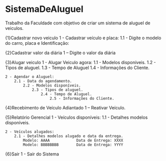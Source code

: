 # SistemaDeAluguel
Trabalho da Faculdade com objetivo de criar um sistema de aluguel de veiculos.

{1}Cadastrar novo veiculo
	1 - Cadastrar veículo e placa:
		1.1 - Digite o modelo do carro, placa e Identificação:
    
{2}Cadastrar valor da diária
	1 – Digite o valor da diária
  
{3}Alugar veiculo
	1 - Alugar Veiculo agora:
		1.1 - Modelos disponíveis.
			1.2 - Tipos de aluguel.
				1.3 - Tempo de Aluguel
					1.4 - Informações do Cliente.
	
	2 - Agendar o Aluguel:
		2.1 - Data do agendamento.
			2.2 - Modelos disponíveis.
				2.3 - Tipos de aluguel.
					2.4 - Tempo de Aluguel.
						2.5 - Informações do Cliente.

{4}Recebimento de Veículo Adiantado
	1 – Reativar Veículo.

{5}Relatório Gerencial
	1 - Veículos disponíveis:
		1.1 - Detalhes modelos disponíveis.

	2 - Veículos alugados:
		2.1 - Detalhes modelos alugado e data da entrega.
			Modelo: AAAA    		Data de Entrega: XXXX
			Modelo: BBBBBBBB		Data de Entrega: YYYY

{6}Sair
	1 - Sair do Sistema
